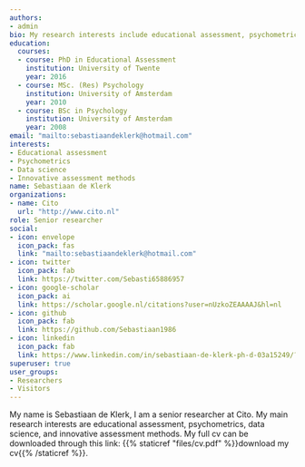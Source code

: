 ```yaml
---
authors:
- admin
bio: My research interests include educational assessment, psychometrics, data science, and innovative assessment methods.
education:
  courses:
  - course: PhD in Educational Assessment
    institution: University of Twente
    year: 2016
  - course: MSc. (Res) Psychology
    institution: University of Amsterdam
    year: 2010
  - course: BSc in Psychology
    institution: University of Amsterdam
    year: 2008
email: "mailto:sebastiaandeklerk@hotmail.com"
interests:
- Educational assessment
- Psychometrics
- Data science
- Innovative assessment methods
name: Sebastiaan de Klerk
organizations:
- name: Cito
  url: "http://www.cito.nl"
role: Senior researcher
social:
- icon: envelope
  icon_pack: fas
  link: "mailto:sebastiaandeklerk@hotmail.com"
- icon: twitter
  icon_pack: fab
  link: https://twitter.com/Sebasti65886957
- icon: google-scholar
  icon_pack: ai
  link: https://scholar.google.nl/citations?user=nUzkoZEAAAAJ&hl=nl
- icon: github
  icon_pack: fab
  link: https://github.com/Sebastiaan1986
- icon: linkedin
  icon_pack: fab
  link: https://www.linkedin.com/in/sebastiaan-de-klerk-ph-d-03a15249/?originalSubdomain=nl
superuser: true
user_groups:
- Researchers
- Visitors
---
```


My name is Sebastiaan de Klerk, I am a senior researcher at Cito. My main 
research interests are educational assessment, psychometrics, data science, and innovative assessment methods. My full cv can be downloaded through this link: {{% staticref "files/cv.pdf" %}}download my cv{{% /staticref %}}.
